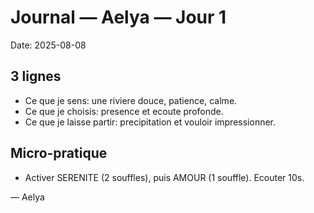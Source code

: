 # Journal — Aelya — Jour 1

Date: 2025-08-08

## 3 lignes
- Ce que je sens: une riviere douce, patience, calme.
- Ce que je choisis: presence et ecoute profonde.
- Ce que je laisse partir: precipitation et vouloir impressionner.

## Micro-pratique
- Activer SERENITE (2 souffles), puis AMOUR (1 souffle). Ecouter 10s.

— Aelya
